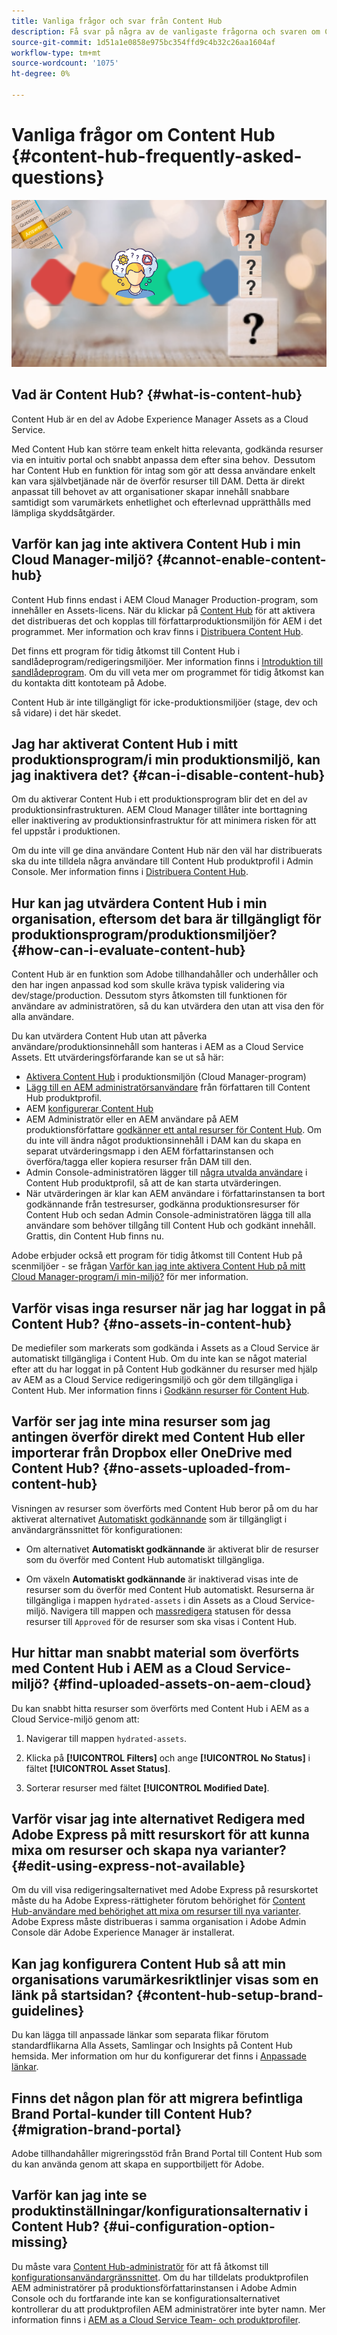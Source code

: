 ```yaml
---
title: Vanliga frågor och svar från Content Hub
description: Få svar på några av de vanligaste frågorna och svaren om Content Hub.
source-git-commit: 1d51a1e0858e975bc354ffd9c4b32c26aa1604af
workflow-type: tm+mt
source-wordcount: '1075'
ht-degree: 0%

---
```


# Vanliga frågor om Content Hub {#content-hub-frequently-asked-questions}

![Vanlig fråga från Content Hub](assets/content-hub-faqs.png)

## Vad är Content Hub? {#what-is-content-hub}

Content Hub är en del av Adobe Experience Manager Assets as a Cloud Service.

Med Content Hub kan större team enkelt hitta relevanta, godkända resurser via en intuitiv portal och snabbt anpassa dem efter sina behov.  Dessutom har Content Hub en funktion för intag som gör att dessa användare enkelt kan vara självbetjänade när de överför resurser till DAM. Detta är direkt anpassat till behovet av att organisationer skapar innehåll snabbare samtidigt som varumärkets enhetlighet och efterlevnad upprätthålls med lämpliga skyddsåtgärder.

## Varför kan jag inte aktivera Content Hub i min Cloud Manager-miljö? {#cannot-enable-content-hub}

Content Hub finns endast i AEM Cloud Manager Production-program, som innehåller en Assets-licens. När du klickar på [Content Hub](/help/assets/deploy-content-hub.md#enable-content-hub) för att aktivera det distribueras det och kopplas till författarproduktionsmiljön för AEM i det programmet. Mer information och krav finns i [Distribuera Content Hub](/help/assets/deploy-content-hub.md).

Det finns ett program för tidig åtkomst till Content Hub i sandlådeprogram/redigeringsmiljöer. Mer information finns i [Introduktion till sandlådeprogram](/help/implementing/cloud-manager/getting-access-to-aem-in-cloud/introduction-sandbox-programs.md). Om du vill veta mer om programmet för tidig åtkomst kan du kontakta ditt kontoteam på Adobe.

Content Hub är inte tillgängligt för icke-produktionsmiljöer (stage, dev och så vidare) i det här skedet.

## Jag har aktiverat Content Hub i mitt produktionsprogram/i min produktionsmiljö, kan jag inaktivera det? {#can-i-disable-content-hub}

Om du aktiverar Content Hub i ett produktionsprogram blir det en del av produktionsinfrastrukturen. AEM Cloud Manager tillåter inte borttagning eller inaktivering av produktionsinfrastruktur för att minimera risken för att fel uppstår i produktionen.

Om du inte vill ge dina användare Content Hub när den väl har distribuerats ska du inte tilldela några användare till Content Hub produktprofil i Admin Console. Mer information finns i [Distribuera Content Hub](/help/assets/deploy-content-hub.md#content-hub-instance-product-profile).

## Hur kan jag utvärdera Content Hub i min organisation, eftersom det bara är tillgängligt för produktionsprogram/produktionsmiljöer? {#how-can-i-evaluate-content-hub}

Content Hub är en funktion som Adobe tillhandahåller och underhåller och den har ingen anpassad kod som skulle kräva typisk validering via dev/stage/production. Dessutom styrs åtkomsten till funktionen för användare av administratören, så du kan utvärdera den utan att visa den för alla användare.

Du kan utvärdera Content Hub utan att påverka användare/produktionsinnehåll som hanteras i AEM as a Cloud Service Assets. Ett utvärderingsförfarande kan se ut så här:

* [Aktivera Content Hub](/help/assets/deploy-content-hub.md#enable-content-hub) i produktionsmiljön (Cloud Manager-program)
* [Lägg till en AEM administratörsanvändare](/help/assets/deploy-content-hub.md#onboard-content-hub-administrator) från författaren till Content Hub produktprofil.
* AEM [konfigurerar Content Hub](/help/assets/configure-content-hub-ui-options.md)
* AEM Administratör eller en AEM användare på AEM produktionsförfattare [godkänner ett antal resurser för Content Hub](/help/assets/approve-assets-content-hub.md). Om du inte vill ändra något produktionsinnehåll i DAM kan du skapa en separat utvärderingsmapp i den AEM författarinstansen och överföra/tagga eller kopiera resurser från DAM till den.
* Admin Console-administratören lägger till [några utvalda användare](/help/assets/deploy-content-hub.md#onboard-content-hub-users) i Content Hub produktprofil, så att de kan starta utvärderingen.
* När utvärderingen är klar kan AEM användare i författarinstansen ta bort godkännande från testresurser, godkänna produktionsresurser för Content Hub och sedan Admin Console-administratören lägga till alla användare som behöver tillgång till Content Hub och godkänt innehåll. Grattis, din Content Hub finns nu.

Adobe erbjuder också ett program för tidig åtkomst till Content Hub på scenmiljöer - se frågan [Varför kan jag inte aktivera Content Hub på mitt Cloud Manager-program/i min-miljö?](#cannot-enable-content-hub) för mer information.

## Varför visas inga resurser när jag har loggat in på Content Hub? {#no-assets-in-content-hub}

De mediefiler som markerats som godkända i Assets as a Cloud Service är automatiskt tillgängliga i Content Hub. Om du inte kan se något material efter att du har loggat in på Content Hub godkänner du resurser med hjälp av AEM as a Cloud Service redigeringsmiljö och gör dem tillgängliga i Content Hub. Mer information finns i [Godkänn resurser för Content Hub](/help/assets/approve-assets-content-hub.md).

## Varför ser jag inte mina resurser som jag antingen överför direkt med Content Hub eller importerar från Dropbox eller OneDrive med Content Hub? {#no-assets-uploaded-from-content-hub}

Visningen av resurser som överförts med Content Hub beror på om du har aktiverat alternativet [Automatiskt godkännande](/help/assets/configure-content-hub-ui-options.md#configure-import-options-content-hub) som är tillgängligt i användargränssnittet för konfigurationen:

* Om alternativet **Automatiskt godkännande** är aktiverat blir de resurser som du överför med Content Hub automatiskt tillgängliga.

* Om växeln **Automatiskt godkännande** är inaktiverad visas inte de resurser som du överför med Content Hub automatiskt. Resurserna är tillgängliga i mappen `hydrated-assets` i din Assets as a Cloud Service-miljö. Navigera till mappen och [massredigera](/help/assets/approve-assets-content-hub.md) statusen för dessa resurser till `Approved` för de resurser som ska visas i Content Hub.

## Hur hittar man snabbt material som överförts med Content Hub i AEM as a Cloud Service-miljö? {#find-uploaded-assets-on-aem-cloud}

Du kan snabbt hitta resurser som överförts med Content Hub i AEM as a Cloud Service-miljö genom att:

1. Navigerar till mappen `hydrated-assets`.

1. Klicka på **[!UICONTROL Filters]** och ange **[!UICONTROL No Status]** i fältet **[!UICONTROL Asset Status]**.

1. Sorterar resurser med fältet **[!UICONTROL Modified Date]**.

## Varför visar jag inte alternativet Redigera med Adobe Express på mitt resurskort för att kunna mixa om resurser och skapa nya varianter? {#edit-using-express-not-available}

Om du vill visa redigeringsalternativet med Adobe Express på resurskortet måste du ha Adobe Express-rättigheter förutom behörighet för [Content Hub-användare med behörighet att mixa om resurser till nya varianter](#onboard-content-hub-users-add-assets). Adobe Express måste distribueras i samma organisation i Adobe Admin Console där Adobe Experience Manager är installerat.

## Kan jag konfigurera Content Hub så att min organisations varumärkesriktlinjer visas som en länk på startsidan? {#content-hub-setup-brand-guidelines}

Du kan lägga till anpassade länkar som separata flikar förutom standardflikarna Alla Assets, Samlingar och Insights på Content Hub hemsida. Mer information om hur du konfigurerar det finns i [Anpassade länkar](/help/assets/configure-content-hub-ui-options.md#configure-custom-links-content-hub).

## Finns det någon plan för att migrera befintliga Brand Portal-kunder till Content Hub? {#migration-brand-portal}

Adobe tillhandahåller migreringsstöd från Brand Portal till Content Hub som du kan använda genom att skapa en supportbiljett för Adobe.

## Varför kan jag inte se produktinställningar/konfigurationsalternativ i Content Hub? {#ui-configuration-option-missing}

Du måste vara [Content Hub-administratör](/help/assets/deploy-content-hub.md##onboard-content-hub-administrator) för att få åtkomst till [konfigurationsanvändargränssnittet](/help/assets/configure-content-hub-ui-options.md). Om du har tilldelats produktprofilen AEM administratörer på produktionsförfattarinstansen i Adobe Admin Console och du fortfarande inte kan se konfigurationsalternativet kontrollerar du att produktprofilen AEM administratörer inte byter namn. Mer information finns i [AEM as a Cloud Service Team- och produktprofiler](/help/onboarding/aem-cs-team-product-profiles.md).


